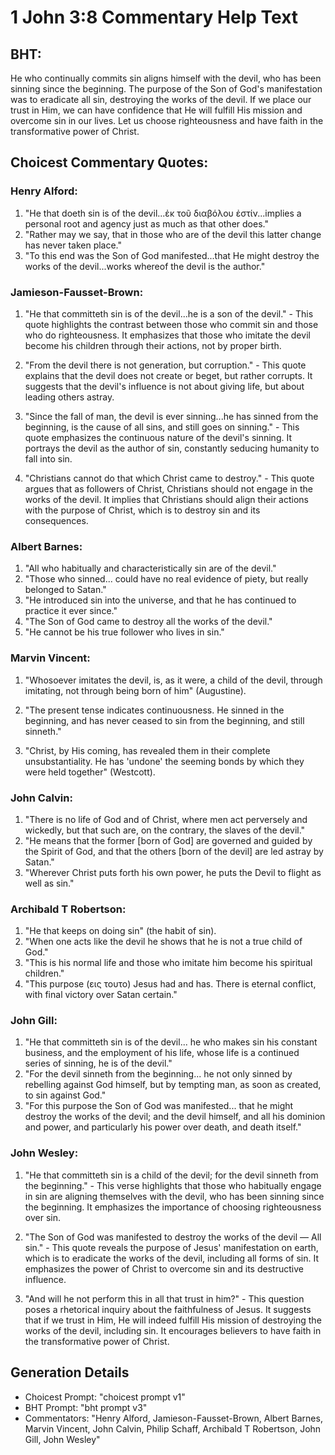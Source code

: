 # 1 John 3:8 Commentary Help Text

## BHT:
He who continually commits sin aligns himself with the devil, who has been sinning since the beginning. The purpose of the Son of God's manifestation was to eradicate all sin, destroying the works of the devil. If we place our trust in Him, we can have confidence that He will fulfill His mission and overcome sin in our lives. Let us choose righteousness and have faith in the transformative power of Christ.

## Choicest Commentary Quotes:
### Henry Alford:
1. "He that doeth sin is of the devil...ἐκ τοῦ διαβόλου ἐστίν...implies a personal root and agency just as much as that other does."
2. "Rather may we say, that in those who are of the devil this latter change has never taken place."
3. "To this end was the Son of God manifested...that He might destroy the works of the devil...works whereof the devil is the author."

### Jamieson-Fausset-Brown:
1. "He that committeth sin is of the devil...he is a son of the devil." - This quote highlights the contrast between those who commit sin and those who do righteousness. It emphasizes that those who imitate the devil become his children through their actions, not by proper birth.

2. "From the devil there is not generation, but corruption." - This quote explains that the devil does not create or beget, but rather corrupts. It suggests that the devil's influence is not about giving life, but about leading others astray.

3. "Since the fall of man, the devil is ever sinning...he has sinned from the beginning, is the cause of all sins, and still goes on sinning." - This quote emphasizes the continuous nature of the devil's sinning. It portrays the devil as the author of sin, constantly seducing humanity to fall into sin.

4. "Christians cannot do that which Christ came to destroy." - This quote argues that as followers of Christ, Christians should not engage in the works of the devil. It implies that Christians should align their actions with the purpose of Christ, which is to destroy sin and its consequences.

### Albert Barnes:
1. "All who habitually and characteristically sin are of the devil."
2. "Those who sinned... could have no real evidence of piety, but really belonged to Satan."
3. "He introduced sin into the universe, and that he has continued to practice it ever since."
4. "The Son of God came to destroy all the works of the devil."
5. "He cannot be his true follower who lives in sin."

### Marvin Vincent:
1. "Whosoever imitates the devil, is, as it were, a child of the devil, through imitating, not through being born of him" (Augustine). 

2. "The present tense indicates continuousness. He sinned in the beginning, and has never ceased to sin from the beginning, and still sinneth." 

3. "Christ, by His coming, has revealed them in their complete unsubstantiality. He has 'undone' the seeming bonds by which they were held together" (Westcott).

### John Calvin:
1. "There is no life of God and of Christ, where men act perversely and wickedly, but that such are, on the contrary, the slaves of the devil."
2. "He means that the former [born of God] are governed and guided by the Spirit of God, and that the others [born of the devil] are led astray by Satan."
3. "Wherever Christ puts forth his own power, he puts the Devil to flight as well as sin."

### Archibald T Robertson:
1. "He that keeps on doing sin" (the habit of sin).
2. "When one acts like the devil he shows that he is not a true child of God."
3. "This is his normal life and those who imitate him become his spiritual children."
4. "This purpose (εις τουτο) Jesus had and has. There is eternal conflict, with final victory over Satan certain."

### John Gill:
1. "He that committeth sin is of the devil... he who makes sin his constant business, and the employment of his life, whose life is a continued series of sinning, he is of the devil."
2. "For the devil sinneth from the beginning... he not only sinned by rebelling against God himself, but by tempting man, as soon as created, to sin against God."
3. "For this purpose the Son of God was manifested... that he might destroy the works of the devil; and the devil himself, and all his dominion and power, and particularly his power over death, and death itself."

### John Wesley:
1. "He that committeth sin is a child of the devil; for the devil sinneth from the beginning." - This verse highlights that those who habitually engage in sin are aligning themselves with the devil, who has been sinning since the beginning. It emphasizes the importance of choosing righteousness over sin.

2. "The Son of God was manifested to destroy the works of the devil — All sin." - This quote reveals the purpose of Jesus' manifestation on earth, which is to eradicate the works of the devil, including all forms of sin. It emphasizes the power of Christ to overcome sin and its destructive influence.

3. "And will he not perform this in all that trust in him?" - This question poses a rhetorical inquiry about the faithfulness of Jesus. It suggests that if we trust in Him, He will indeed fulfill His mission of destroying the works of the devil, including sin. It encourages believers to have faith in the transformative power of Christ.


## Generation Details
- Choicest Prompt: "choicest prompt v1"
- BHT Prompt: "bht prompt v3"
- Commentators: "Henry Alford, Jamieson-Fausset-Brown, Albert Barnes, Marvin Vincent, John Calvin, Philip Schaff, Archibald T Robertson, John Gill, John Wesley"
